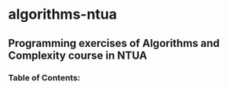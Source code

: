 # algorithms-ntua
## Programming exercises of Algorithms and Complexity course in NTUA

### Table of Contents:
